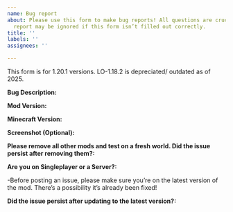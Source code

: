 ```yaml
---
name: Bug report
about: Please use this form to make bug reports! All questions are crucial and your
  report may be ignored if this form isn’t filled out correctly.
title: ''
labels: ''
assignees: ''

---
```


This form is for 1.20.1 versions. LO-1.18.2 is depreciated/ outdated as of 2025.

**Bug Description:**



**Mod Version:**

**Minecraft Version:**

**Screenshot (Optional):**

**Please remove all other mods and test on a fresh world. Did the issue persist after removing them?:**

**Are you on Singleplayer or a Server?:**

-Before posting an issue, please make sure you’re on the latest version of the mod. There’s a possibility it’s already been fixed!

**Did the issue persist after updating to the latest version?:**
